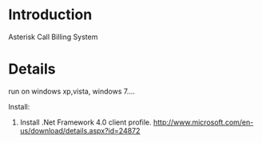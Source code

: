 # Introduction #

Asterisk Call Billing System


# Details #

run on windows xp,vista, windows 7....

Install:
1. Install .Net Framework 4.0 client profile.
http://www.microsoft.com/en-us/download/details.aspx?id=24872